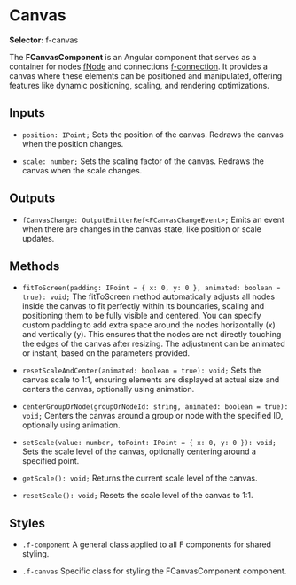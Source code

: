 ﻿# Canvas

**Selector:** f-canvas

The **FCanvasComponent** is an Angular component that serves as a container for nodes [fNode](f-node-directive) and connections [f-connection](f-connection-component). It provides a canvas where these elements can be positioned and manipulated, offering features like dynamic positioning, scaling, and rendering optimizations.

## Inputs

- `position: IPoint;` Sets the position of the canvas. Redraws the canvas when the position changes.

- `scale: number;` Sets the scaling factor of the canvas. Redraws the canvas when the scale changes.

## Outputs

- `fCanvasChange: OutputEmitterRef<FCanvasChangeEvent>;` Emits an event when there are changes in the canvas state, like position or scale updates.

## Methods

- `fitToScreen(padding: IPoint = { x: 0, y: 0 }, animated: boolean = true): void;` The fitToScreen method automatically adjusts all nodes inside the canvas to fit perfectly within its boundaries, scaling and positioning them to be fully visible and centered. You can specify custom padding to add extra space around the nodes horizontally (x) and vertically (y). This ensures that the nodes are not directly touching the edges of the canvas after resizing. The adjustment can be animated or instant, based on the parameters provided.

- `resetScaleAndCenter(animated: boolean = true): void;` Sets the canvas scale to 1:1, ensuring elements are displayed at actual size and centers the canvas, optionally using animation.

- `centerGroupOrNode(groupOrNodeId: string, animated: boolean = true): void;` Centers the canvas around a group or node with the specified ID, optionally using animation.

- `setScale(value: number, toPoint: IPoint = { x: 0, y: 0 }): void;` Sets the scale level of the canvas, optionally centering around a specified point.

- `getScale(): void;` Returns the current scale level of the canvas.

- `resetScale(): void;` Resets the scale level of the canvas to 1:1.

## Styles

- `.f-component` A general class applied to all F components for shared styling.

- `.f-canvas` Specific class for styling the FCanvasComponent component.
